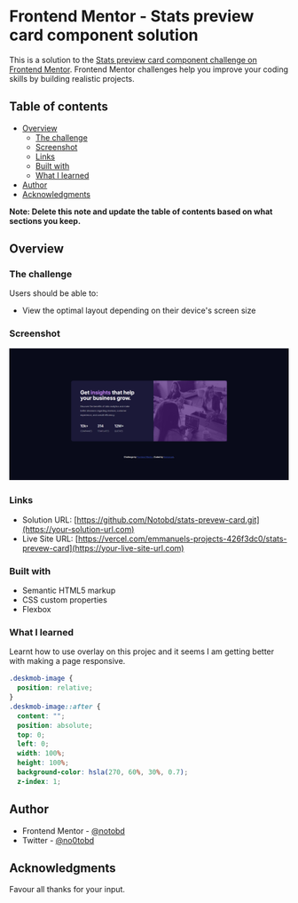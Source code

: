 # Frontend Mentor - Stats preview card component solution

This is a solution to the [Stats preview card component challenge on Frontend Mentor](https://www.frontendmentor.io/challenges/stats-preview-card-component-8JqbgoU62). Frontend Mentor challenges help you improve your coding skills by building realistic projects.

## Table of contents

- [Overview](#overview)
  - [The challenge](#the-challenge)
  - [Screenshot](#screenshot)
  - [Links](#links)
  - [Built with](#built-with)
  - [What I learned](#what-i-learned)
- [Author](#author)
- [Acknowledgments](#acknowledgments)

**Note: Delete this note and update the table of contents based on what sections you keep.**

## Overview

### The challenge

Users should be able to:

- View the optimal layout depending on their device's screen size

### Screenshot

![](./images/Screenshot.png)

### Links

- Solution URL: [https://github.com/Notobd/stats-prevew-card.git](https://your-solution-url.com)
- Live Site URL: [https://vercel.com/emmanuels-projects-426f3dc0/stats-prevew-card](https://your-live-site-url.com)

### Built with

- Semantic HTML5 markup
- CSS custom properties
- Flexbox

### What I learned

Learnt how to use overlay on this projec and it seems I am getting better with making a page responsive.

```css
.deskmob-image {
  position: relative;
}
.deskmob-image::after {
  content: "";
  position: absolute;
  top: 0;
  left: 0;
  width: 100%;
  height: 100%;
  background-color: hsla(270, 60%, 30%, 0.7);
  z-index: 1;
```

## Author

- Frontend Mentor - [@notobd](https://www.frontendmentor.io/profile/notobd)
- Twitter - [@no0tobd](https://www.twitter.com/n0tobd)

## Acknowledgments

Favour all thanks for your input.
